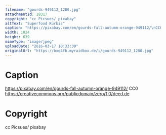 ```yaml
---
filename: "gourds-949112_1280.jpg"
attachmentId: 18317
copyright: "cc Picsues/ pixabay"
altText: "Superfood Kürbis"
caption: "https://pixabay.com/en/gourds-fall-autumn-orange-949112/\nCC0 \nhttps://creativecommons.org/publicdomain/zero/1.0/deed.de"
width: 1024
height: 639
mimeType: "image/jpeg"
uploadDate: "2016-03-17 10:33:39"
originalUrl: "https://bxq4fb.myraidbox.de/i/gourds-949112_1280.jpg"
---
```


# Caption

https://pixabay.com/en/gourds-fall-autumn-orange-949112/
CC0 
https://creativecommons.org/publicdomain/zero/1.0/deed.de

# Copyright

cc Picsues/ pixabay
